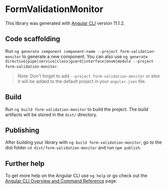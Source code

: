 # FormValidationMonitor

This library was generated with [Angular CLI](https://github.com/angular/angular-cli) version 11.1.2.

## Code scaffolding

Run `ng generate component component-name --project form-validation-monitor` to generate a new component. You can also use `ng generate directive|pipe|service|class|guard|interface|enum|module --project form-validation-monitor`.
> Note: Don't forget to add `--project form-validation-monitor` or else it will be added to the default project in your `angular.json` file. 

## Build

Run `ng build form-validation-monitor` to build the project. The build artifacts will be stored in the `dist/` directory.

## Publishing

After building your library with `ng build form-validation-monitor`, go to the dist folder `cd dist/form-validation-monitor` and run `npm publish`.


## Further help

To get more help on the Angular CLI use `ng help` or go check out the [Angular CLI Overview and Command Reference](https://angular.io/cli) page.
